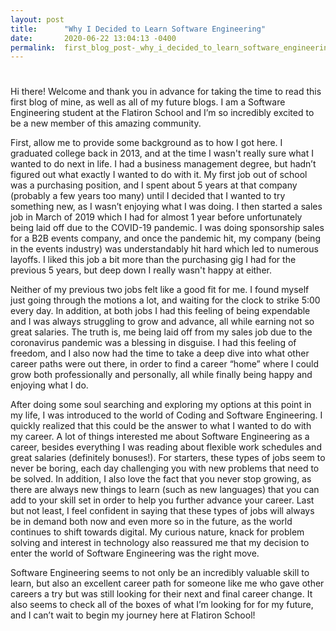 ```yaml
---
layout: post
title:      "Why I Decided to Learn Software Engineering"
date:       2020-06-22 13:04:13 -0400
permalink:  first_blog_post-_why_i_decided_to_learn_software_engineering
---
```


# 
Hi there!  Welcome and thank you in advance for taking the time to read this first blog of mine, as well as all of my future blogs.  I am a Software Engineering student at the Flatiron School and I’m so incredibly excited to be a new member of this amazing community.  

First, allow me to provide some background as to how I got here.  I graduated college back in 2013, and at the time I wasn't really sure what I wanted to do next in life.  I had a business management degree, but hadn’t figured out what exactly I wanted to do with it.  My first job out of school was a purchasing position, and I spent about 5 years at that company (probably a few years too many) until I decided that I wanted to try something new, as I wasn’t enjoying what I was doing.  I then started a sales job in March of 2019 which I had for almost 1 year before unfortunately being laid off due to the COVID-19 pandemic.  I was doing sponsorship sales for a B2B events company, and once the pandemic hit, my company (being in the events industry) was understandably hit hard which led to numerous layoffs.  I liked this job a bit more than the purchasing gig I had for the previous 5 years, but deep down I really wasn't happy at either.

Neither of my previous two jobs felt like a good fit for me.  I found myself just going through the motions a lot, and waiting for the clock to strike 5:00 every day.  In addition, at both jobs I had this feeling of being expendable and I was always struggling to grow and advance, all while earning not so great salaries.  The truth is, me being laid off from my sales job due to the coronavirus pandemic was a blessing in disguise.  I had this feeling of freedom, and I also now had the time to take a deep dive into what other career paths were out there, in order to find a career “home” where I could grow both professionally and personally, all while finally being happy and enjoying what I do.

After doing some soul searching and exploring my options at this point in my life, I was introduced to the world of Coding and Software Engineering.  I quickly realized that this could be the answer to what I wanted to do with my career.  A lot of things interested me about Software Engineering as a career, besides everything I was reading about flexible work schedules and great salaries (definitely bonuses!).  For starters, these types of jobs seem to never be boring, each day challenging you with new problems that need to be solved.  In addition, I also love the fact that you never stop growing, as there are always new things to learn (such as new languages) that you can add to your skill set in order to help you further advance your career.  Last but not least, I feel confident in saying that these types of jobs will always be in demand both now and even more so in the future, as the world continues to shift towards digital.  My curious nature, knack for problem solving and interest in technology also reassured me that my decision to enter the world of Software Engineering was the right move. 

Software Engineering seems to not only be an incredibly valuable skill to learn, but also an excellent career path for someone like me who gave other careers a try but was still looking for their next and final career change.  It also seems to check all of the boxes of what I’m looking for for my future, and I can’t wait to begin my journey here at Flatiron School!



